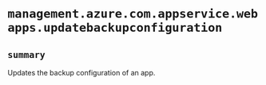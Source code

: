 # `management.azure.com.appservice.webapps.updatebackupconfiguration`

## `summary`
Updates the backup configuration of an app.


